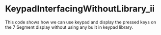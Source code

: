 # KeypadInterfacingWithoutLibrary_ii
This code shows how we can use keypad and display the pressed keys on the 7 Segment display without using any built in keypad library.
